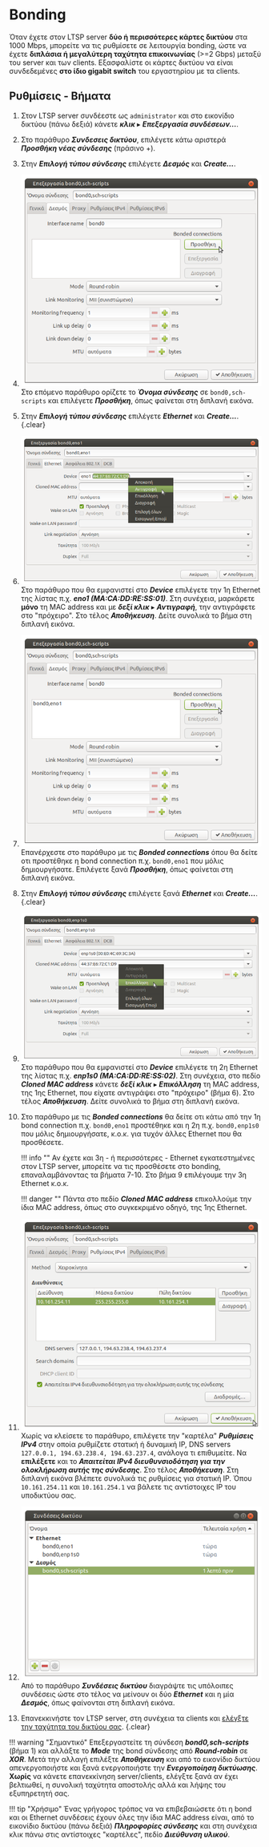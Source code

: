 # Bonding

Όταν έχετε στον LTSP server **δύο ή περισσότερες κάρτες δικτύου** στα 1000
Mbps, μπορείτε να τις ρυθμίσετε σε λειτουργία bonding, ώστε να έχετε
**διπλάσια ή μεγαλύτερη ταχύτητα επικοινωνίας** (>=2 Gbps) μεταξύ του server και
των clients. Εξασφαλίστε οι κάρτες δικτύου να είναι συνδεδεμένες **στο ίδιο
gigabit switch** του εργαστηρίου με τα clients.

## Ρυθμίσεις - Βήματα

1.  Στον LTSP server συνδέεστε ως `administrator` και στο εικονίδιο δικτύου
    (πάνω δεξιά) κάνετε ***κλικ*** ▸ ***Επεξεργασία συνδέσεων...***.

2.  Στο παράθυρο ***Συνδεσεις δικτύου***, επιλέγετε κάτω αριστερά ***Προσθήκη
    νέας σύνδεσης*** (πράσινο +).

3.  Στην ***Επιλογή τύπου σύνδεσης*** επιλέγετε ***Δεσμός*** και
    ***Create...***.

4.  [![](add_bonded_con.png)](add_bonded_con.png)
    Στο επόμενο παράθυρο ορίζετε το ***Όνομα σύνδεσης*** σε `bond0,sch-scripts`
    και επιλέγετε ***Προσθήκη***, όπως φαίνεται στη διπλανή εικόνα.

5.  Στην ***Επιλογή τύπου σύνδεσης*** επιλέγετε ***Ethernet*** και
    ***Create...***.
    {.clear}

6.  [![](set_eth_name_dev_eno1_copy_mac.png)](set_eth_name_dev_eno1_copy_mac.png)
    Στο παράθυρο που θα εμφανιστεί στο ***Device*** επιλέγετε την 1η Ethernet
    της λίστας π.χ. ***eno1 (MA:CA:DD:RE:SS:01)***. Στη συνέχεια, μαρκάρετε
    **μόνο** τη MAC address και με ***δεξί κλικ*** ▸ ***Αντιγραφή***, την
    αντιγράφετε στο "πρόχειρο". Στο τέλος ***Αποθήκευση***. Δείτε συνολικά το
    βήμα στη διπλανή εικόνα.

7.  [![](add_2nd_bonded_con.png)](add_2nd_bonded_con.png)
    Επανέρχεστε στο παράθυρο με τις ***Bonded connections*** όπου θα δείτε οτι
    προστέθηκε η bond connection π.χ. `bond0,eno1` που μόλις δημιουργήσατε.
    Επιλέγετε ξανά ***Προσθήκη***, όπως φαίνεται στη διπλανή εικόνα.

8.  Στην ***Επιλογή τύπου σύνδεσης*** επιλέγετε ξανά ***Ethernet*** και
    ***Create...***.
    {.clear}

9.  [![](set_eth_name_dev_enp1s0_paste_mac.png)](set_eth_name_dev_enp1s0_paste_mac.png)
    Στο παράθυρο που θα εμφανιστεί στο ***Device*** επιλέγετε τη 2η Ethernet
    της λίστας π.χ. ***enp1s0 (MA:CA:DD:RE:SS:02)***. Στη συνέχεια, στο πεδίο
    ***Cloned MAC address*** κάνετε ***δεξί κλικ*** ▸ ***Επικόλληση*** τη MAC
    address, της 1ης Ethernet, που είχατε αντιγράψει στο "πρόχειρο" (βήμα 6).
    Στο τέλος ***Αποθήκευση***. Δείτε συνολικά το βήμα στη διπλανή εικόνα.

10. Στο παράθυρο με τις ***Bonded connections*** θα δείτε οτι κάτω από την 1η
    bond connection π.χ. `bond0,eno1` προστέθηκε και η 2η π.χ. `bond0,enp1s0`
    που μόλις δημιουργήσατε, κ.ο.κ. για τυχόν άλλες Ethernet που θα προσθέσετε.

    !!! info ""
        Αν έχετε και 3η - ή περισσότερες - Ethernet εγκατεστημένες στον LTSP
        server, μπορείτε να τις προσθέσετε στο bonding, επαναλαμβάνοντας τα
        βήματα 7-10. Στο βήμα 9 επιλέγουμε την 3η Ethernet κ.ο.κ.

    !!! danger ""
        Πάντα στο πεδίο ***Cloned MAC address*** επικολλούμε την ίδια MAC
        address, όπως στο συγκεκριμένο οδηγό, της 1ης Ethernet.

11. [![](ipv4_settings.png)](ipv4_settings.png)
    Χωρίς να κλείσετε το παράθυρο, επιλέγετε την "καρτέλα" ***Ρυθμίσεις IPv4***
    στην οποία ρυθμίζετε στατική ή δυναμική IP, DNS servers `127.0.0.1,
    194.63.238.4, 194.63.237.4`, ανάλογα τι επιθυμείτε. Να **επιλέξετε** και το
    ***Απαιτείται IPv4 διευθυνσιοδότηση για την ολοκλήρωση αυτής της σύνδεσης***.
    Στο τέλος ***Αποθήκευση***. Στη διπλανή εικόνα βλέπετε συνολικά τις
    ρυθμίσεις για στατική IP. Όπου `10.161.254.11` και `10.161.254.1` να βάλετε
    τις αντίστοιχες IP του υποδικτύου σας.

12. [![](add_new_con_final.png)](add_new_con_final.png)
    Από το παράθυρο ***Συνδέσεις δικτύου*** διαγράψτε τις υπόλοιπες συνδέσεις
    ώστε στο τέλος να μείνουν οι δύο ***Ethernet*** και η μία ***Δεσμός***,
    όπως φαίνονται στη διπλανή εικόνα.

13. Επανεκκινήστε τον LTSP server, στη συνέχεια τα clients και [ελέγξτε την
    ταχύτητα του δικτύου σας](../../epoptes/lan-benchmark.md).
    {.clear}

!!! warning "Σημαντικό"
    Επεξεργαστείτε τη σύνδεση ***bond0,sch-scripts*** (βήμα 1) και αλλάξτε το
    ***Mode*** της bond σύνδεσης από ***Round-robin*** σε ***XOR***. Μετά την
    αλλαγή επιλέξτε ***Αποθήκευση*** και από το εικονίδιο δικτύου
    απενεργοποιήστε και ξανά ενεργοποιήστε την ***Ενεργοποίηση δικτύωσης***.
    **Χωρίς** να κάνετε επανεκκίνηση server/clients, ελέγξτε ξανά αν έχει
    βελτιωθεί, η συνολική ταχύτητα αποστολής αλλά και λήψης του εξυπηρετητή
    σας.

!!! tip "Χρήσιμο"
    Ένας γρήγορος τρόπος να να επιβεβαιώσετε ότι η bond και οι Ethernet
    συνδέσεις έχουν όλες την ίδια MAC address είναι, από το εικονίδιο δικτύου
    (πάνω δεξιά) ***Πληροφορίες σύνδεσης*** και στη συνέχεια κλικ πάνω στις
    αντίστοιχες "καρτέλες", πεδίο ***Διεύθυνση υλικού***.